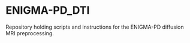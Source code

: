 # ENIGMA-PD_DTI
Repository holding scripts and instructions for the ENIGMA-PD diffusion MRI preprocessing.

